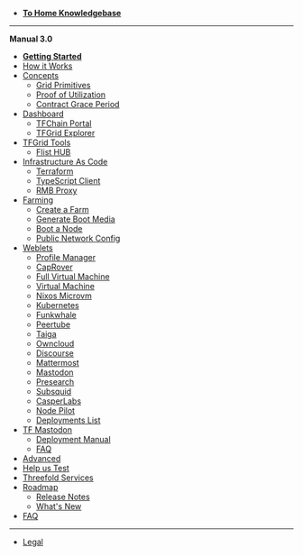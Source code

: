 - [**To Home Knowledgebase**](!@threefold:threefold_home)

---

**Manual 3.0**

- [**Getting Started**](@tfgrid3_getstarted)
- [How it Works](grid3_howitworks)
- [Concepts](manual3_concept)
  - [Grid Primitives](threefold:tfgrid_primitives)
  - [Proof of Utilization](proof_of_utilization_manual)
  - [Contract Grace Period](gridconcepts/grace_period.md)
- [Dashboard](dashboard_readme)
  - [TFChain Portal](dashboard_portal_home)
  - [TFGrid Explorer](explorer_home)
- [TFGrid Tools](tfgrid_services)
  - [Flist HUB](flist_hub)
- [Infrastructure As Code](manual3_iac_home)
  - [Terraform](@grid3_terraform_home)
  - [TypeScript Client](@grid3_javascript_home)
    <!-- - [Query Interface TFChain](@graphql) -->
  - [RMB Proxy](@grid_proxy)
- [Farming](farming)
  - [Create a Farm](create_farm)
  - [Generate Boot Media](boot_media)
  - [Boot a Node](booting_node)
  - [Public Network Config](public_config)
- [Weblets](weblets_home)
  - [Profile Manager](weblets_profile_manager)
  - [CapRover](weblets_caprover)
  - [Full Virtual Machine](weblets_fullvm)
  - [Virtual Machine](weblets_vm)
  - [Nixos Microvm](weblets_nixos_micro)
  - [Kubernetes](weblets_k8s)
  - [Funkwhale](weblets_funkwhale)
  - [Peertube](weblets_peertube)
  - [Taiga](weblets_taiga)
  - [Owncloud](weblets_owncloud)
  - [Discourse](weblets_discourse)
  - [Mattermost](weblets_mattermost)
  - [Mastodon](weblets_mastodon)
  - [Presearch](weblets_presearch)
  - [Subsquid](weblets_subsquid)
  - [CasperLabs](weblets_casper)
  - [Node Pilot](weblets_nodepilot)
  <!-- - [Algorand](weblets_algorand) -->
  - [Deployments List](weblets_deployments_list)
- [TF Mastodon](threefold_mastodon_home)
  - [Deployment Manual](threefold_mastodon)
  - [FAQ](threefold_mastodon_faq)
- [Advanced](advanced)
- [Help us Test](@testing_home)
- [Threefold Services](manual3_tfservices)
- [Roadmap](threefold:roadmap_grid)
  - [Release Notes](releasenotes3)
  - [What's New](grid3_new)
- [FAQ](faq)

---

- [Legal](!@legal:legal_home)

<!-- - [Definitions & Concepts](@threefold:definitions_concepts) -->
<!-- - [Concepts](grid3_definitions) -->
<!-- - [What you need to know](@grid3_developer_basics) -->
<!-- - [How it works](grid3_howitworks) -->

<!-- - [Howto](tfgrid3_howto)
  - [Planetary Network](@threefold:planetary_network)
  - [Quantum Safe Storage System](@threefold:qsss_home) -->
